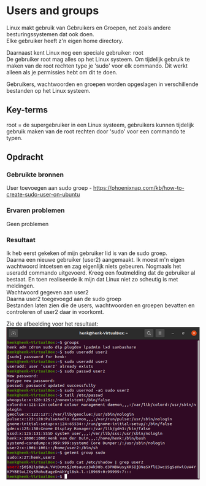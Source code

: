# Users and groups
Linux makt gebruik van Gebruikers en Groepen, net zoals andere besturingssystemen dat ook doen.  
Elke gebruiker heeft z'n eigen home directory.

Daarnaast kent Linux nog een speciale gebruiker: root  
De gebruiker root mag alles op het Linux systeem. Om tijdelijk gebruik te maken van de root rechten type je 'sudo' voor elk commando. Dit werkt alleen als je permissies hebt om dit te doen.

Gebruikers, wachtwoorden en groepen worden opgeslagen in verschillende bestanden op het Linux systeem.

## Key-terms
root = de supergebruiker in een Linux systeem, gebruikers kunnen tijdelijk gebruik maken van de root rechten door 'sudo' voor een commando te typen.


## Opdracht
### Gebruikte bronnen
User toevoegen aan sudo groep - https://phoenixnap.com/kb/how-to-create-sudo-user-on-ubuntu

### Ervaren problemen
Geen problemen

### Resultaat
Ik heb eerst gekeken of mijn gebruiker lid is van de sudo groep.  
Daarna een nieuwe gebruiker (user2) aangemaakt. Ik moest m'n eigen wachtwoord intoetsen en zag eigenlijk niets gebeuren. Nogmaals het useradd commando uitgevoerd. Kreeg een foutmelding dat de gebruiker al bestaat. En toen realiseerde ik mijn dat Linux niet zo scheutig is met meldingen.  
Wachtwoord gegeven aan user2  
Daarna user2 toegevoegd aan de sudo groep  
Bestanden laten zien die de users, wachtwoorden en groepen bevatten en controleren of user2 daar in voorkomt.  

Zie de afbeelding voor het resultaat:  
![LNX-05](../00_includes/LNX-05.png)
